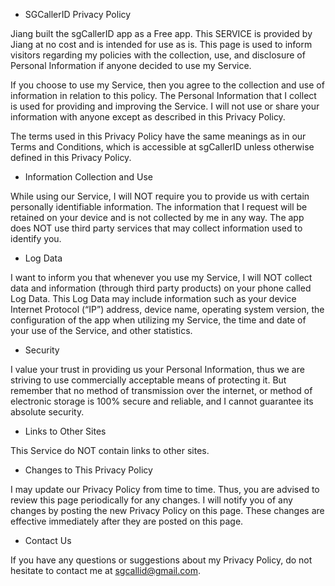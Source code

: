 * SGCallerID Privacy Policy

Jiang built the sgCallerID app as a Free app. This SERVICE is provided by Jiang at no cost and is intended for use as is.
This page is used to inform visitors regarding my policies with the collection, use, and disclosure of Personal Information if anyone decided to use my Service.

If you choose to use my Service, then you agree to the collection and use of information in relation to this policy. The Personal Information that I collect is used for providing and improving the Service. I will not use or share your information with anyone except as described in this Privacy Policy.

The terms used in this Privacy Policy have the same meanings as in our Terms and Conditions, which is accessible at sgCallerID unless otherwise defined in this Privacy Policy.

* Information Collection and Use

While using our Service, I will NOT require you to provide us with certain personally identifiable information. The information that I request will be retained on your device and is not collected by me in any way.
The app does NOT use third party services that may collect information used to identify you.

* Log Data

I want to inform you that whenever you use my Service,  I will NOT collect data and information (through third party products) on your phone called Log Data. This Log Data may include information such as your device Internet Protocol (“IP”) address, device name, operating system version, the configuration of the app when utilizing my Service, the time and date of your use of the Service, and other statistics.

* Security

I value your trust in providing us your Personal Information, thus we are striving to use commercially acceptable means of protecting it. But remember that no method of transmission over the internet, or method of electronic storage is 100% secure and reliable, and I cannot guarantee its absolute security.

* Links to Other Sites

This Service do NOT contain links to other sites. 

* Changes to This Privacy Policy

I may update our Privacy Policy from time to time. Thus, you are advised to review this page periodically for any changes. I will notify you of any changes by posting the new Privacy Policy on this page. These changes are effective immediately after they are posted on this page.

* Contact Us

If you have any questions or suggestions about my Privacy Policy, do not hesitate to contact me at sgcallid@gmail.com.